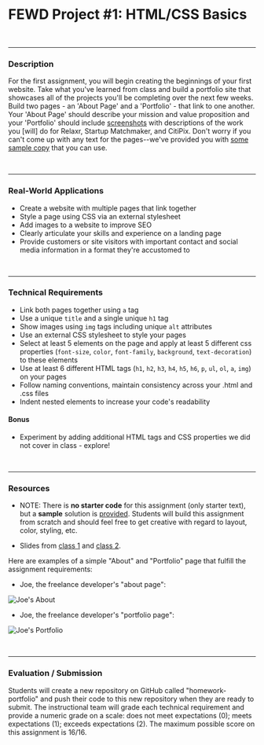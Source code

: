 # FEWD Project #1: HTML/CSS Basics


<br>

---


### Description


For the first assignment, you will begin creating the beginnings of your first website. Take what you've learned from class and build a portfolio site that showcases all of the projects you'll be completing over the next few weeks. Build two pages - an 'About Page' and a 'Portfolio' - that link to one another. Your 'About Page' should describe your mission and value proposition and your 'Portfolio' should include [screenshots](starter_code/images) with descriptions of the work you [will] do for Relaxr, Startup Matchmaker, and CitiPix. Don't worry if you can't come up with any text for the pages--we've provided you with [some sample copy](starter_code/sample_copy.txt) that you can use.

<br>

---


### Real-World Applications


- Create a website with multiple pages that link together
- Style a page using CSS via an external stylesheet
- Add images to a website to improve SEO
- Clearly articulate your skills and experience on a landing page
- Provide customers or site visitors with important contact and social media information in a format they're accustomed to



<br>

---


### Technical Requirements

- Link both pages together using `a` tag
- Use a unique `title` and a single unique `h1` tag
- Show images using `img` tags including unique `alt` attributes
- Use an external CSS stylesheet to style your pages
- Select at least 5 elements on the page and apply at least 5 different css properties (`font-size`, `color`, `font-family`, `background`, `text-decoration`) to these elements
- Use at least 6 different HTML tags (`h1`, `h2`, `h3`, `h4`, `h5`, `h6`, `p`, `ul`, `ol`, `a`, `img`) on your pages
- Follow naming conventions, maintain consistency across your .html and .css files
- Indent nested elements to increase your code's readability

#### Bonus

- Experiment by adding additional HTML tags and CSS properties we did not cover in class - explore!


<br>

---

### Resources

- NOTE: There is **no starter code** for this assignment (only starter text), but a **sample** solution is [provided](solution).  Students will build this assignment from scratch and should feel free to get creative with regard to layout, color, styling, etc.

- Slides from [class 1](../01_html_basics/slides.md) and [class 2](../02_css_basics/slides.md).

Here are examples of a simple "About" and "Portfolio" page that fulfill the assignment requirements:

- Joe, the freelance developer's "about page":

![Joe's About](https://i.imgur.com/gOuNoqF.png)

- Joe, the freelance developer's "portfolio page":

![Joe's Portfolio](https://i.imgur.com/YqJtq1O.png)


<br>

---

### Evaluation / Submission

Students will create a new repository on GitHub called "homework-portfolio" and push their code to this new repository when they are ready to submit. The instructional team will grade each technical requirement and provide a numeric grade on a scale: does not meet expectations (0); meets expectations (1); exceeds expectations (2).  The maximum possible score on this assignment is 16/16. 

